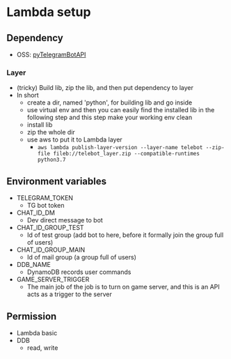 # Lambda setup

## Dependency
* OSS: [pyTelegramBotAPI](https://github.com/eternnoir/pyTelegramBotAPI)
### Layer
* (tricky) Build lib, zip the lib, and then put dependency to layer
* In short 
  * create a dir, named 'python', for building lib and go inside
  * use virtual env and then you can easily find the installed lib in the following step and this step make your working env clean
  * install lib
  * zip the whole dir
  * use aws to put it to Lambda layer
    * `aws lambda publish-layer-version --layer-name telebot --zip-file fileb://telebot_layer.zip --compatible-runtimes python3.7`

## Environment variables
* TELEGRAM_TOKEN
  * TG bot token
* CHAT_ID_DM
  * Dev direct message to bot
* CHAT_ID_GROUP_TEST
  * Id of test group (add bot to here, before it formally join the group full of users)
* CHAT_ID_GROUP_MAIN
  * Id of mail group (a group full of users)
* DDB_NAME
  * DynamoDB records user commands
* GAME_SERVER_TRIGGER
  * The main job of the job is to turn on game server, and this is an API acts as a trigger to the server

## Permission
* Lambda basic
* DDB
  * read, write
  
